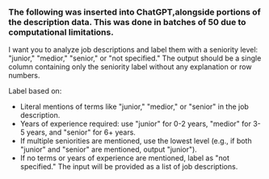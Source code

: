 ### The following was inserted into ChatGPT,alongside portions of the description data. This was done in batches of 50 due to computational limitations.

I want you to analyze job descriptions and label them with a seniority level: "junior," "medior," "senior," or "not specified." The output should be a single column containing only the seniority label without any explanation or row numbers.

Label based on:

- Literal mentions of terms like "junior," "medior," or "senior" in the job description.
- Years of experience required: use "junior" for 0-2 years, "medior" for 3-5 years, and "senior" for 6+ years.
- If multiple seniorities are mentioned, use the lowest level (e.g., if both "junior" and "senior" are mentioned, output "junior").
- If no terms or years of experience are mentioned, label as "not specified."
The input will be provided as a list of job descriptions.
